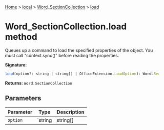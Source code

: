 [Home](./index) &gt; [local](local.md) &gt; [Word\_SectionCollection](local.word_sectioncollection.md) &gt; [load](local.word_sectioncollection.load.md)

# Word\_SectionCollection.load method

Queues up a command to load the specified properties of the object. You must call "context.sync()" before reading the properties.

**Signature:**
```javascript
load(option?: string | string[] | OfficeExtension.LoadOption): Word.SectionCollection;
```
**Returns:** `Word.SectionCollection`

## Parameters

|  Parameter | Type | Description |
|  --- | --- | --- |
|  `option` | `string | string[] | OfficeExtension.LoadOption` |  |

